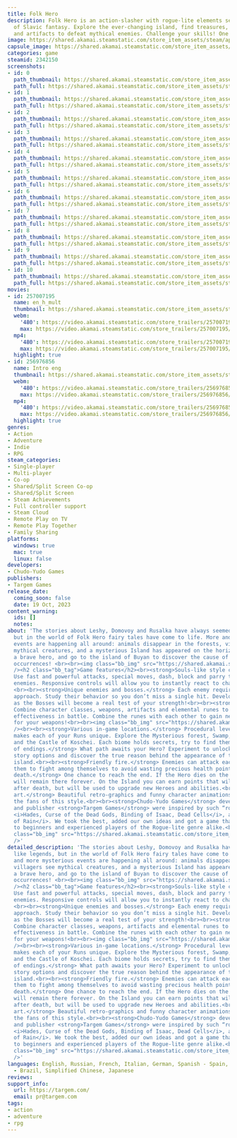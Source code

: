 ```yaml
---
title: Folk Hero
description: Folk Hero is an action-slasher with rogue-lite elements set in the world
  of Slavic fantasy. Explore the ever-changing island, find treasures, combine weapons
  and artifacts to defeat mythical enemies. Challenge your skills! One life, one try.
image: https://shared.akamai.steamstatic.com/store_item_assets/steam/apps/2342150/header.jpg?t=1732871668
capsule_image: https://shared.akamai.steamstatic.com/store_item_assets/steam/apps/2342150/capsule_231x87.jpg?t=1732871668
categories: game
steamid: 2342150
screenshots:
- id: 0
  path_thumbnail: https://shared.akamai.steamstatic.com/store_item_assets/steam/apps/2342150/ss_dae0d5a34ec10c99f17d5d3de1a9fadb06ff570b.600x338.jpg?t=1732871668
  path_full: https://shared.akamai.steamstatic.com/store_item_assets/steam/apps/2342150/ss_dae0d5a34ec10c99f17d5d3de1a9fadb06ff570b.1920x1080.jpg?t=1732871668
- id: 1
  path_thumbnail: https://shared.akamai.steamstatic.com/store_item_assets/steam/apps/2342150/ss_62dc9b9c4bec258709b14427120f7d80a1224b9a.600x338.jpg?t=1732871668
  path_full: https://shared.akamai.steamstatic.com/store_item_assets/steam/apps/2342150/ss_62dc9b9c4bec258709b14427120f7d80a1224b9a.1920x1080.jpg?t=1732871668
- id: 2
  path_thumbnail: https://shared.akamai.steamstatic.com/store_item_assets/steam/apps/2342150/ss_be337df915fd8c6b0d447283de9f090bf15855f6.600x338.jpg?t=1732871668
  path_full: https://shared.akamai.steamstatic.com/store_item_assets/steam/apps/2342150/ss_be337df915fd8c6b0d447283de9f090bf15855f6.1920x1080.jpg?t=1732871668
- id: 3
  path_thumbnail: https://shared.akamai.steamstatic.com/store_item_assets/steam/apps/2342150/ss_b03072195bf95e73d7cee07f288d3ced32e55758.600x338.jpg?t=1732871668
  path_full: https://shared.akamai.steamstatic.com/store_item_assets/steam/apps/2342150/ss_b03072195bf95e73d7cee07f288d3ced32e55758.1920x1080.jpg?t=1732871668
- id: 4
  path_thumbnail: https://shared.akamai.steamstatic.com/store_item_assets/steam/apps/2342150/ss_af51d56fa482528bd0b827f1698b1b8417488714.600x338.jpg?t=1732871668
  path_full: https://shared.akamai.steamstatic.com/store_item_assets/steam/apps/2342150/ss_af51d56fa482528bd0b827f1698b1b8417488714.1920x1080.jpg?t=1732871668
- id: 5
  path_thumbnail: https://shared.akamai.steamstatic.com/store_item_assets/steam/apps/2342150/ss_3a22ec91457b0b0e837451464f0a0edeaa3cc39e.600x338.jpg?t=1732871668
  path_full: https://shared.akamai.steamstatic.com/store_item_assets/steam/apps/2342150/ss_3a22ec91457b0b0e837451464f0a0edeaa3cc39e.1920x1080.jpg?t=1732871668
- id: 6
  path_thumbnail: https://shared.akamai.steamstatic.com/store_item_assets/steam/apps/2342150/ss_4a94ba5c5c3ca3874cb41743a7fd823b0f9d6353.600x338.jpg?t=1732871668
  path_full: https://shared.akamai.steamstatic.com/store_item_assets/steam/apps/2342150/ss_4a94ba5c5c3ca3874cb41743a7fd823b0f9d6353.1920x1080.jpg?t=1732871668
- id: 7
  path_thumbnail: https://shared.akamai.steamstatic.com/store_item_assets/steam/apps/2342150/ss_028cb011f8d0864b15d2c4f33ba8a553fb2e52d7.600x338.jpg?t=1732871668
  path_full: https://shared.akamai.steamstatic.com/store_item_assets/steam/apps/2342150/ss_028cb011f8d0864b15d2c4f33ba8a553fb2e52d7.1920x1080.jpg?t=1732871668
- id: 8
  path_thumbnail: https://shared.akamai.steamstatic.com/store_item_assets/steam/apps/2342150/ss_11144427e1bbc5ece854e3e1d5907dfe756d09b9.600x338.jpg?t=1732871668
  path_full: https://shared.akamai.steamstatic.com/store_item_assets/steam/apps/2342150/ss_11144427e1bbc5ece854e3e1d5907dfe756d09b9.1920x1080.jpg?t=1732871668
- id: 9
  path_thumbnail: https://shared.akamai.steamstatic.com/store_item_assets/steam/apps/2342150/ss_4362dc40ca0d069ba95945d779691f21845d3a49.600x338.jpg?t=1732871668
  path_full: https://shared.akamai.steamstatic.com/store_item_assets/steam/apps/2342150/ss_4362dc40ca0d069ba95945d779691f21845d3a49.1920x1080.jpg?t=1732871668
- id: 10
  path_thumbnail: https://shared.akamai.steamstatic.com/store_item_assets/steam/apps/2342150/ss_92397fd715001ec217d612c43d53521fc87e5a23.600x338.jpg?t=1732871668
  path_full: https://shared.akamai.steamstatic.com/store_item_assets/steam/apps/2342150/ss_92397fd715001ec217d612c43d53521fc87e5a23.1920x1080.jpg?t=1732871668
movies:
- id: 257007195
  name: en_h_mult
  thumbnail: https://shared.akamai.steamstatic.com/store_item_assets/steam/apps/257007195/movie.293x165.jpg?t=1711624339
  webm:
    '480': https://video.akamai.steamstatic.com/store_trailers/257007195/movie480_vp9.webm?t=1711624339
    max: https://video.akamai.steamstatic.com/store_trailers/257007195/movie_max_vp9.webm?t=1711624339
  mp4:
    '480': https://video.akamai.steamstatic.com/store_trailers/257007195/movie480.mp4?t=1711624339
    max: https://video.akamai.steamstatic.com/store_trailers/257007195/movie_max.mp4?t=1711624339
  highlight: true
- id: 256976856
  name: Intro eng
  thumbnail: https://shared.akamai.steamstatic.com/store_item_assets/steam/apps/256976856/movie.293x165.jpg?t=1697717862
  webm:
    '480': https://video.akamai.steamstatic.com/store_trailers/256976856/movie480_vp9.webm?t=1697717862
    max: https://video.akamai.steamstatic.com/store_trailers/256976856/movie_max_vp9.webm?t=1697717862
  mp4:
    '480': https://video.akamai.steamstatic.com/store_trailers/256976856/movie480.mp4?t=1697717862
    max: https://video.akamai.steamstatic.com/store_trailers/256976856/movie_max.mp4?t=1697717862
  highlight: true
genres:
- Action
- Adventure
- Indie
- RPG
steam_categories:
- Single-player
- Multi-player
- Co-op
- Shared/Split Screen Co-op
- Shared/Split Screen
- Steam Achievements
- Full controller support
- Steam Cloud
- Remote Play on TV
- Remote Play Together
- Family Sharing
platforms:
  windows: true
  mac: true
  linux: false
developers:
- Chudo-Yudo Games
publishers:
- Targem Games
release_date:
  coming_soon: false
  date: 19 Oct, 2023
content_warning:
  ids: []
  notes:
about: 'The stories about Leshy, Domovoy and Rusalka have always seemed like legends,
  but in the world of Folk Hero fairy tales have come to life. More and more mysterious
  events are happening all around: animals disappear in the forests, villagers see
  mythical creatures, and a mysterious Island has appeared on the horizon…<br><br>Become
  a brave hero, and go to the island of Buyan to discover the cause of the mysterious
  occurrences! <br><br><img class="bb_img" src="https://shared.akamai.steamstatic.com/store_item_assets/steam/apps/2342150/extras/Main_page_gif_1.gif?t=1732871668"
  /><h2 class="bb_tag">Game features</h2><br><strong>Souls-like style combat system.</strong>
  Use fast and powerful attacks, special moves, dash, block and parry to defeat your
  enemies. Responsive controls will allow you to instantly react to changes in battles.
  <br><br><strong>Unique enemies and bosses.</strong> Each enemy requires a different
  approach. Study their behavior so you don’t miss a single hit. Develop your skills
  as the Bosses will become a real test of your strength!<br><br><strong>Builds.</strong>
  Combine character classes, weapons, artifacts and elemental runes to achieve maximum
  effectiveness in battle. Combine the runes with each other to gain new features
  for your weapons!<br><br><img class="bb_img" src="https://shared.akamai.steamstatic.com/store_item_assets/steam/apps/2342150/extras/Main_page_gif_2.gif?t=1732871668"
  /><br><br><strong>Various in-game locations.</strong> Procedural level generation
  makes each of your Runs unique. Explore the Mysterious forest, Swamp, Wasteland
  and the Castle of Koschei. Each biome holds secrets, try to find them all.<br><br><strong>Variability
  of endings.</strong> What path awaits your Hero? Experiment to unlock all available
  story options and discover the true reason behind the appearance of the mysterious
  island.<br><br><strong>Friendly fire.</strong> Enemies can attack each other! Force
  them to fight among themselves to avoid wasting precious health points.<br><br><strong>Permanent
  death.</strong> One chance to reach the end. If the Hero dies on the island, he
  will remain there forever. On the Island you can earn points that will not expire
  after death, but will be used to upgrade new Heroes and abilities.<br><br><strong>Pixel
  art.</strong> Beautiful retro-graphics and funny character animations will impress
  the fans of this style.<br><br><strong>Chudo-Yudo Games</strong> development team
  and publisher <strong>Targem Games</strong> were inspired by such “roguelikes” as
  <i>Hades, Curse of the Dead Gods, Binding of Isaac, Dead Cells</i>, and <i>Risk
  of Rain</i>. We took the best, added our own ideas and got a game that will appeal
  to beginners and experienced players of the Rogue-lite genre alike.<br><br><img
  class="bb_img" src="https://shared.akamai.steamstatic.com/store_item_assets/steam/apps/2342150/extras/Main_page_gif_3.gif?t=1732871668"
  />'
detailed_description: 'The stories about Leshy, Domovoy and Rusalka have always seemed
  like legends, but in the world of Folk Hero fairy tales have come to life. More
  and more mysterious events are happening all around: animals disappear in the forests,
  villagers see mythical creatures, and a mysterious Island has appeared on the horizon…<br><br>Become
  a brave hero, and go to the island of Buyan to discover the cause of the mysterious
  occurrences! <br><br><img class="bb_img" src="https://shared.akamai.steamstatic.com/store_item_assets/steam/apps/2342150/extras/Main_page_gif_1.gif?t=1732871668"
  /><h2 class="bb_tag">Game features</h2><br><strong>Souls-like style combat system.</strong>
  Use fast and powerful attacks, special moves, dash, block and parry to defeat your
  enemies. Responsive controls will allow you to instantly react to changes in battles.
  <br><br><strong>Unique enemies and bosses.</strong> Each enemy requires a different
  approach. Study their behavior so you don’t miss a single hit. Develop your skills
  as the Bosses will become a real test of your strength!<br><br><strong>Builds.</strong>
  Combine character classes, weapons, artifacts and elemental runes to achieve maximum
  effectiveness in battle. Combine the runes with each other to gain new features
  for your weapons!<br><br><img class="bb_img" src="https://shared.akamai.steamstatic.com/store_item_assets/steam/apps/2342150/extras/Main_page_gif_2.gif?t=1732871668"
  /><br><br><strong>Various in-game locations.</strong> Procedural level generation
  makes each of your Runs unique. Explore the Mysterious forest, Swamp, Wasteland
  and the Castle of Koschei. Each biome holds secrets, try to find them all.<br><br><strong>Variability
  of endings.</strong> What path awaits your Hero? Experiment to unlock all available
  story options and discover the true reason behind the appearance of the mysterious
  island.<br><br><strong>Friendly fire.</strong> Enemies can attack each other! Force
  them to fight among themselves to avoid wasting precious health points.<br><br><strong>Permanent
  death.</strong> One chance to reach the end. If the Hero dies on the island, he
  will remain there forever. On the Island you can earn points that will not expire
  after death, but will be used to upgrade new Heroes and abilities.<br><br><strong>Pixel
  art.</strong> Beautiful retro-graphics and funny character animations will impress
  the fans of this style.<br><br><strong>Chudo-Yudo Games</strong> development team
  and publisher <strong>Targem Games</strong> were inspired by such “roguelikes” as
  <i>Hades, Curse of the Dead Gods, Binding of Isaac, Dead Cells</i>, and <i>Risk
  of Rain</i>. We took the best, added our own ideas and got a game that will appeal
  to beginners and experienced players of the Rogue-lite genre alike.<br><br><img
  class="bb_img" src="https://shared.akamai.steamstatic.com/store_item_assets/steam/apps/2342150/extras/Main_page_gif_3.gif?t=1732871668"
  />'
languages: English, Russian, French, Italian, German, Spanish - Spain, Portuguese
  - Brazil, Simplified Chinese, Japanese
reviews:
support_info:
  url: https://targem.com/
  email: pr@targem.com
tags:
- action
- adventure
- rpg
---
```



